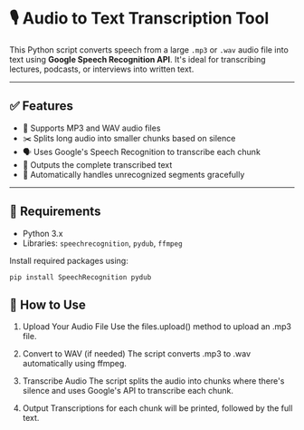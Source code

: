 # 🎙️ Audio to Text Transcription Tool

This Python script converts speech from a large `.mp3` or `.wav` audio file into text using **Google Speech Recognition API**. It's ideal for transcribing lectures, podcasts, or interviews into written text.

---

## ✅ Features

- 📂 Supports MP3 and WAV audio files
- ✂️ Splits long audio into smaller chunks based on silence
- 🗣️ Uses Google's Speech Recognition to transcribe each chunk
- 📄 Outputs the complete transcribed text
- 🧪 Automatically handles unrecognized segments gracefully

---

## 🧰 Requirements

- Python 3.x
- Libraries: `speechrecognition`, `pydub`, `ffmpeg`

Install required packages using:

    pip install SpeechRecognition pydub

## 🚀 How to Use
1. Upload Your Audio File
Use the files.upload() method to upload an .mp3 file.

2. Convert to WAV (if needed)
The script converts .mp3 to .wav automatically using ffmpeg.

3. Transcribe Audio
The script splits the audio into chunks where there's silence and uses Google's API to transcribe each chunk.

4. Output
Transcriptions for each chunk will be printed, followed by the full text.    
